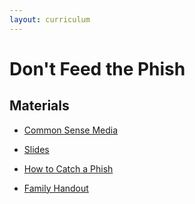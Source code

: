 ```yaml
---
layout: curriculum
---
```


# Don't Feed the Phish

## Materials

* [Common Sense Media](https://www.commonsense.org/education/digital-citizenship/lesson/dont-feed-the-phish)

* [Slides](https://docs.google.com/presentation/d/1ZUMXPUE69o89UcP9T8BW-pm-OIlwmmNY1VhT72GG5Oo/edit)

* [How to Catch a Phish](https://docs.google.com/document/d/1yZlDV-IqykiQEr3K1Bmo5JjTHJ5UDwVfyxxSozWkXHY/edit#heading=h.dcx6yy04pjh)

* [Family Handout](https://docs.google.com/presentation/d/1IbLnMNfX4tPHQq_14D6I2tdE9tI5apVqtZSRL4rnhGc/edit#slide=id.g3ca09f293b_0_1)
